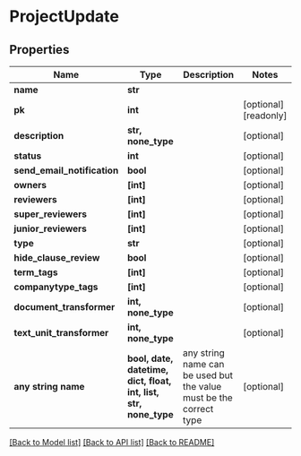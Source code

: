 # ProjectUpdate


## Properties
Name | Type | Description | Notes
------------ | ------------- | ------------- | -------------
**name** | **str** |  | 
**pk** | **int** |  | [optional] [readonly] 
**description** | **str, none_type** |  | [optional] 
**status** | **int** |  | [optional] 
**send_email_notification** | **bool** |  | [optional] 
**owners** | **[int]** |  | [optional] 
**reviewers** | **[int]** |  | [optional] 
**super_reviewers** | **[int]** |  | [optional] 
**junior_reviewers** | **[int]** |  | [optional] 
**type** | **str** |  | [optional] 
**hide_clause_review** | **bool** |  | [optional] 
**term_tags** | **[int]** |  | [optional] 
**companytype_tags** | **[int]** |  | [optional] 
**document_transformer** | **int, none_type** |  | [optional] 
**text_unit_transformer** | **int, none_type** |  | [optional] 
**any string name** | **bool, date, datetime, dict, float, int, list, str, none_type** | any string name can be used but the value must be the correct type | [optional]

[[Back to Model list]](../README.md#documentation-for-models) [[Back to API list]](../README.md#documentation-for-api-endpoints) [[Back to README]](../README.md)



